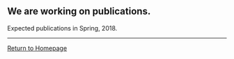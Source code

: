 
## We are working on publications.
Expected publications in Spring, 2018.

***
[Return to Homepage](https://yekerr.github.io/PSense/)